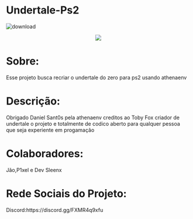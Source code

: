 # Undertale-Ps2
![download](https://github.com/P1xelDevv/Undertale-Ps2/assets/148770450/37d9749f-768b-4945-89ce-e1a0d0b099fc)
<div align="center">
<img src="https://github.com/P1xelDevv/Undertale-Ps2/assets/148770450/37d9749f-768b-4945-89ce-e1a0d0b099fc" />
</div>
<h1>Sobre:</h1>
Esse projeto busca recriar o undertale do zero para ps2 usando athenaenv
<h1>Descrição:</h1>
Obrigado Daniel Sant0s pela  athenaenv creditos ao Toby Fox criador 
de undertale o projeto e totalmente de codico aberto para qualquer 
pessoa que seja experiente em progamação 
<h1>Colaboradores:</h1>
Jão,P1xel e Dev Sleenx 
<h1>Rede Sociais do Projeto:</h1>
Discord:https://discord.gg/FXMR4q9xfu

